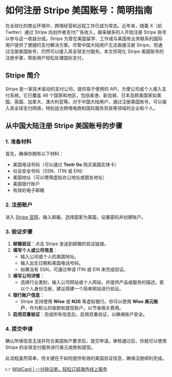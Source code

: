 # 如何注册 Stripe 美国账号：简明指南

在全球化的商业环境中，跨境经营和远程工作已成为常态。近年来，随着 X（前 Twitter）通过 Stripe 向创作者支付广告收入，越来越多的人开始注册 Stripe 账号以参与这一收益分成。Stripe 为曾在美国留学、工作或与美国有业务联系的国际用户提供了便捷的支付解决方案。尽管中国大陆用户无法直接注册 Stripe，但通过注册美国账号，仍然可以接入其全球支付服务。本文将简化 Stripe 美国账号的注册步骤，帮助用户轻松处理国际支付。

## Stripe 简介

Stripe 是一家技术驱动的支付公司，提供易于使用的 API，方便公司或个人接入支付系统。它已覆盖 46 个国家和地区，包括香港、新加坡、日本及欧美国家如美国、英国、加拿大、澳大利亚等。对于中国大陆用户，通过注册美国账号，可以接入其全球支付网络，特别适合跨境电商和国际服务贸易等领域的企业和个人。

## 从中国大陆注册 Stripe 美国账号的步骤

### 1. 准备材料

首先，确保你拥有以下材料：

- 美国电话号码（可以通过 **Textr Go** 购买美国实体卡）
- 社会安全号码（SSN、ITIN 或 EIN）
- 美国地址（可以使用虚拟办公地址或朋友地址）
- 美国银行账户
- 有效的电子邮箱

### 2. 注册账户

进入 [Stripe 官网](https://stripe.com/)，输入邮箱，选择国家为美国，设置密码并创建账户。

### 3. 验证步骤

1. **邮箱验证**：点击 Stripe 发送到邮箱的验证链接。
2. **填写个人或公司信息**：
   - 输入公司或个人的美国地址。
   - 输入出生日期和美国电话号码。
   - 如果没有 SSN，可通过申请 ITIN 或 EIN 来完成验证。
3. **填写公司详情**：
   - 选择行业类别，输入公司网站或个人网站，并提供产品或服务的描述。若以个人身份注册，建议搭建一个简单网站进行验证。
4. **银行账户信息**：
   - Stripe 支持使用 **Wise** 或 **N26** 等虚拟银行。你可以使用 **Wise 美元账户**，作为默认的收款和提现账户，以节省相关费用。
5. **启用双重验证**：完成所有信息后，启用双重验证，以确保账户安全。

### 4. 提交申请

确认所填信息无误并符合美国账户要求后，提交申请。审核通过后，你就可以使用 Stripe 的全球支付服务进行美元收款和提现。

此流程虽然简单，但关键在于如何提供有效的美国验证信息，确保注册顺利完成。

👉 [WildCard | 一分钟注册，轻松订阅海外线上服务](https://bbtdd.com/WildCard)
